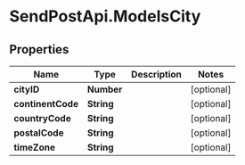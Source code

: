 # SendPostApi.ModelsCity

## Properties
Name | Type | Description | Notes
------------ | ------------- | ------------- | -------------
**cityID** | **Number** |  | [optional] 
**continentCode** | **String** |  | [optional] 
**countryCode** | **String** |  | [optional] 
**postalCode** | **String** |  | [optional] 
**timeZone** | **String** |  | [optional] 
